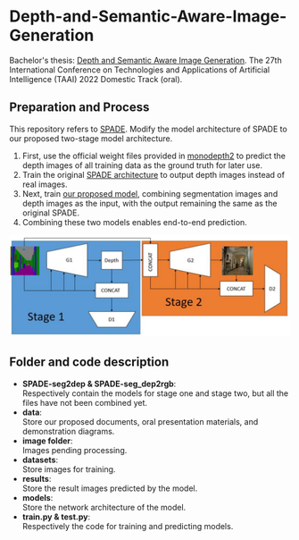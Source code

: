 # Depth-and-Semantic-Aware-Image-Generation
Bachelor's thesis: [Depth and Semantic Aware Image Generation](https://taai2022.github.io/dprogram.html). The 27th International Conference on Technologies and Applications of Artificial Intelligence (TAAI) 2022 Domestic Track (oral).

## Preparation and Process

This repository refers to [SPADE](https://github.com/NVlabs/SPADE).
Modify the model architecture of SPADE to our proposed two-stage model architecture.
1. First, use the official weight files provided in [monodepth2](https://github.com/nianticlabs/monodepth2) to predict the depth images of all training data as the ground truth for later use.
2. Train the original [SPADE architecture](https://github.com/NVlabs/SPADE) to output depth images instead of real images.
3. Next, train [our proposed model](https://taai2022.github.io/dprogram.html), combining segmentation images and depth images as the input, with the output remaining the same as the original SPADE.
4. Combining these two models enables end-to-end prediction.

![show1 Image](data/show1.png)

## Folder and code description

- **SPADE-seg2dep & SPADE-seg_dep2rgb**:  
  Respectively contain the models for stage one and stage two, but all the files have not been combined yet.
- **data**:  
  Store our proposed documents, oral presentation materials, and demonstration diagrams.
- **image folder**:  
  Images pending processing.
- **datasets**:  
  Store images for training.  
- **results**:  
  Store the result images predicted by the model.
- **models**:  
  Store the network architecture of the model.
- **train.py & test.py**:  
  Respectively the code for training and predicting models.
  